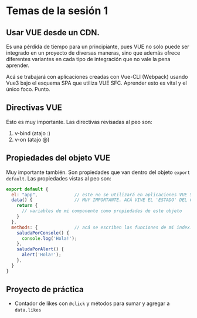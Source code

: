 # Temas de la sesión 1

## Usar VUE desde un CDN. 

Es una pérdida de tiempo para un principiante, pues VUE no solo puede ser integrado en un proyecto de diversas maneras, sino que además ofrece diferentes variantes en cada tipo de integración que no vale la pena aprender.

Acá se trabajará con aplicaciones creadas con Vue-CLI (Webpack) usando Vue3 bajo el esquema SPA que utiliza VUE SFC. Aprender esto es vital y el único foco. Punto.

## Directivas VUE

Esto es muy importante. Las directivas revisadas al peo son:

1. v-bind (atajo :)
2. v-on (atajo @)

## Propiedades del objeto VUE

Muy importante también. Son propiedades que van dentro del objeto `export default`. Las propiedades vistas al peo son:

```js
export default {
  el: "app",              // este no se utilizará en aplicaciones VUE SPA 
  data() {                // MUY IMPORTANTE. ACÁ VIVE EL 'ESTADO' DEL COMPONENTE
    return {
      // variables de mi componente como propiedades de este objeto
    }
  },
  methods: {              // acá se escriben las funciones de mi index.js
    saludaPorConsole() {
      console.log('Hola!');
    },
    saludaPorAlert() {
      alert('Hola!');
    },
  }
}
```

## Proyecto de práctica

- Contador de likes con `@click` y métodos para sumar y agregar a `data.likes`